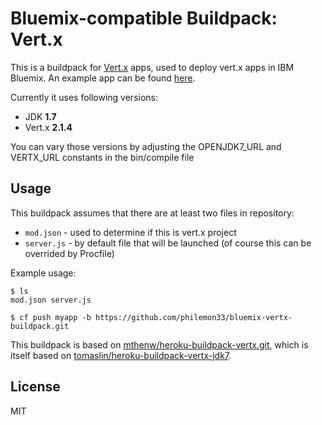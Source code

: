 # Bluemix-compatible Buildpack: Vert.x

This is a buildpack for [Vert.x](http://vertx.io/) apps, used to deploy vert.x apps in IBM Bluemix. An example app can be found [here](https://github.com/mthenw/vertx-sample).

Currently it uses following versions:

* JDK **1.7**
* Vert.x **2.1.4**

You can vary those versions by adjusting the OPENJDK7_URL and VERTX_URL constants in the bin/compile file

## Usage

This buildpack assumes that there are at least two files in repository:

* ```mod.json``` - used to determine if this is vert.x project
* ```server.js``` - by default file that will be launched (of course this can be overrided by Procfile)

Example usage:

    $ ls
    mod.json server.js

    $ cf push myapp -b https://github.com/philemon33/bluemix-vertx-buildpack.git


This buildpack is based on  [mthenw/heroku-buildpack-vertx.git](https://github.com/mthenw/heroku-buildpack-vertx.git), which is itself based on [tomaslin/heroku-buildpack-vertx-jdk7](https://github.com/tomaslin/heroku-buildpack-vertx-jdk7).

## License

MIT
